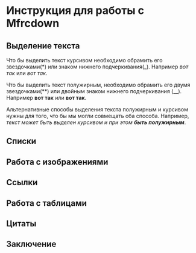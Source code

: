 # Инструкция для работы с Mfrcdown

## Выделение текста

Что бы выделить текст курсивом необходимо обрамить его звездочками(*) или знаком нижнего подчеркивания(_). Например *вот так* или _вот так_.

Что бы выделить текст полужирным, необходимо обрамить его двумя звездочками(**) или двойным знаком нижнего подчеркивания (__). Например **вот так** или __вот так__.

Альтернативные способы выделения текста полужирным и курсивом нужны для того, что бы мы могли совмещать оба способа. Например, _текст может быть выделен курсивом и при этом **быть полужирным**_.
## Списки

## Работа с изображениями

## Ссылки

## Работа с таблицами

## Цитаты

## Заключение